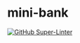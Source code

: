 # mini-bank

[![GitHub Super-Linter](https://github.com/manosov14/mini-bank/actions/workflows/linter.yml/badge.svg)](https://github.com/marketplace/actions/super-linter)
